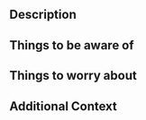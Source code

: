 <!--  Mandatory Labels to add to a PR

At least one of the labels must be added to the PR before it's merged. If no label is provided the workflow will fail and you will not be able to merge the PR. After the label is added it re-runs the `Pull Request Labels / label (pull_request)` and gives a green check. 

`skipReleaseNotes`   - Don't show up on the Draft Release Notes page
`notableChanges`     - Any notable changes
`TypeEnhancement`    - New features
`TypeTest`           - New Test features
`TypeBug`            - bug fixes
`breakingChanges`    - any breaking changes
`APIBreakingChanges` - any API breaking changes
`sdou`               - Security, Driver and Other Updates -dependabot PR's
`newContributors`    - New Contributors -->


## Description

<!--
A clear and concise description of the change being made.  

- Introduce what was/will be done in the title
  - Titles show in release notes and search results, so make them useful
  - Use verbs at the beginning of the title, such as "fix", "implement", "improve", "update", and "add" 
  - Be specific about what was fixed or changed
  - Good Example: `Fix the --should-snapshot-data CLI parameter to be preserved when the --data-output-directory property is not specified in the command.`
  - Bad Example: `Fixed --should-snapshot-data`  
- If there is an existing issue this addresses, include "Fixes #XXXX" to auto-link the issue to this PR
- If there is NOT an existing issue, consider creating one.
  - In general, issues describe wanted change from an end-user perspective and PRs describe the technical change.
  - If this change is very small and not worth splitting off an issue, include `Steps To Reproduce`, `Expected Behavior`, and `Actual Behavior` sections in this PR as you would have in the issue.
- Describe what users need and how the fix will affect them
- Describe how the code change addresses the problem
- Ensure private information is redacted.
-->

## Things to be aware of

<!--
- Describe the technical choices you made
- Describe impacts on the codebase
-->

## Things to worry about

<!--
- List any questions or concerns you have with the change
- List unknowns you have 
-->

## Additional Context

<!--
Add any other context about the problem here.
-->
